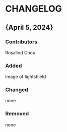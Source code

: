 # CHANGELOG

## {April 5, 2024}
### Contributors
Rosalind Chou

### Added
image of lightshield

### Changed
none

### Removed
none
